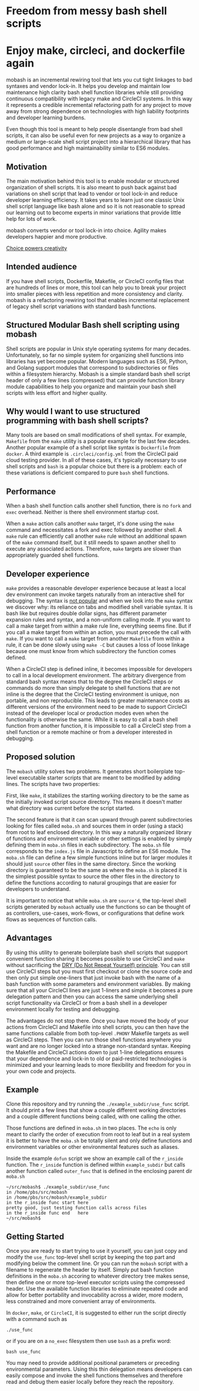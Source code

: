 # Freedom from messy bash shell scripts
# Enjoy make, circleci, and dockerfile again

mobash is an incremental rewiring tool that lets you cut tight linkages
to bad syntaxes and vendor lock-in. It helps you develop and maintain low
maintenance high clarity bash shell function libraries while still
providing continuous compatibility with legacy make and CircleCI systems.
In this way it represents a credible incremental refactoring path for
any project to move away from strong dependence on technologies with
high liability footprints and developer learning burdens.

Even though this tool is meant to help people disentangle from bad shell
scripts, it can also be useful even for new projects as a way to organize
a medium or large-scale shell script project into a hierarchical library
that has good performance and high maintainability similar to ES6 modules.

## Motivation
The main motivation behind this tool is to enable modular or structured
organization of shell scripts.  It is also meant to push back against bad
variations on shell script that lead to vendor or tool lock-in and reduce
developer learning efficiency. It takes years to learn just one classic Unix
shell script language like bash alone and so it is not reasonable to spread our
learning out to become experts in minor variations that provide little help
for lots of work.

mobash converts vendor or tool lock-in into choice. Agility makes developers
happier and more productive.

[Choice powers creativity](https://serverless.com/blog/data-lockin-vendor-choice-portability/)

## Intended audience

If you have shell scripts, Dockerfile, Makefile, or CircleCI config files
that are hundreds of lines or more, this tool can help you to break your
project into smaller pieces with less repetition and more consistency and
clarity. mobash is a refactoring rewiring tool that enables incremental
replacement of legacy shell script variations with standard bash functions.

## Structured Modular Bash shell scripting using mobash

Shell scripts are popular in Unix style operating systems for many decades.
Unfortunately, so far no simple system for organizing shell functions into
libraries has yet become popular. Modern languages such as ES6, Python, and
Golang support modules that correspond to subdirectories or files within
a filesystem hierarchy. Mobash is a simple standard bash shell script header
of only a few lines (compressed) that can provide function library module
capabilities to help you organize and maintain your bash shell scripts with
less effort and higher quality.

## Why would I want to use structured programming with bash shell scripts?

Many tools are based on small modifications of shell syntax. For example,
`Makefile` from the `make` utility is a popular example for the last few
decades. Another popular example of a shell script like syntax is `Dockerfile`
from `docker`. A third example is `.circleci/config.yml` from the CircleCI
paid cloud testing provider.  In all of these cases, it's typically necessary
to use shell scripts and `bash` is a popular choice but there is a problem:
each of these variations is deficient compared to pure `bash` shell functions.

## Performance

When a bash shell function calls another shell function, there is no `fork`
and `exec` overhead. Neither is there shell environment startup cost.

When a `make` action calls another `make` target, it's done using the `make`
command and necessitates a fork and exec followed by another shell. A `make`
rule can efficiently call another `make` rule without an additional spawn of
the `make` command itself, but it still needs to spawn another shell to
execute any associated actions. Therefore, `make` targets are slower than
appropriately guarded shell functions.

## Developer experience

`make` provides a reasonable developer experience because at least a local
dev environment can invoke targets naturally from an interactive shell for
debugging. The syntax is [not popular](https://news.ycombinator.com/item?id=15041986) and when we look into the `make` syntax we discover why:
its reliance on tabs and modified shell variable syntax. It is bash like
but requires double dollar signs, has different parameter expansion rules and
syntax, and a non-uniform calling mode. If you want to call a make target
from within a make rule line, everything seems fine. But if you call a make
target from within an action, you must precede the call with `make`. If
you want to call a `make` target from another `Makefile` from within a rule,
it can be done slowly using `make -C` but causes a loss of loose linkage
because one must know from which subdirectory the function comes defined.

When a CircleCI step is defined inline, it becomes impossible for developers
to call in a local development environment. The arbitrary divergence from
standard bash syntax means that to the degree the CircleCI steps or commands
do more than simply delegate to shell functions that are not inline is the
degree that the CircleCI testing environment is unique, non portable, and
non reproducible. This leads to greater maintenance costs as different
versions of the environment need to be made to support CircleCI instead of
the developer local or production modes even when the functionality is
otherwise the same. While it is easy to call a bash shell function from
another function, it is impossible to call a CircleCI step from a shell
function or a remote machine or from a developer interested in debugging.

## Proposed solution

The `mobash` utility solves two problems. It generates short boilerplate
top-level executable starter scripts that are meant to be modified by adding
lines. The scripts have two properties:

First, like `make`, it stabilizes the starting working directory to be the same
as the initially invoked script source directory. This means it doesn't matter
what directory was current before the script started.

The second feature is that it can scan upward through parent subdirectories
looking for files called `moba.sh` and sources them in order (using a stack)
from root to leaf enclosed directory. In this way a naturally organized
library of functions and environment variable or other settings is enabled
by simply defining them in `moba.sh` files in each subdirectory. The
`moba.sh` file corresponds to the `index.js` file in Javascript to define
an ES6 module.  The `moba.sh` file can define a few simple functions inline
but for larger modules it should just `source` other files in the same
directory. Since the working directory is guaranteed to be the same as
where the `moba.sh` is placed it is the simplest possible syntax to source
the other files in the directory to define the functions according to
natural groupings that are easier for developers to understand.

It is important to notice that while `moba.sh` are `source'd`, the top-level
shell scripts generated by `mobash` actually use the functions so can be
thought of as controllers, use-cases, work-flows, or configurations that
define work flows as sequences of function calls.

## Advantages

By using this utility to generate boilerplate bash shell scripts that suppport
convenient function sharing it becomes possible to use CircleCI and `make`
without sacrificing the [DRY (Do Not Repeat Yourself)
principle](https://www.earthdatascience.org/courses/earth-analytics/automate-science-workflows/write-efficient-code-for-science-r/).
You can still use CircleCI steps but you must first checkout or clone the
source code and then only put simple one-liners that just invoke bash with the
name of a bash function with some parameters and environment variables. By
making sure that all your CircleCI lines are just 1-liners and simple it
becomes a pure delegation pattern and then you can access the same underlying
shell script functionality via CircleCI or from a bash shell in a developer
environment locally for testing and debugging.

The advantages do not stop there. Once you have moved the body of your
actions from CircleCI and Makefile into shell scripts, you can then have
the same functions callable from both top-level `.PHONY` Makefile targets
as well as CircleCI steps. Then you can run those shell functions anywhere
you want and are no longer locked into a strange non-standard syntax. Keeping
the Makefile and CircleCI actions down to just 1-line delegations ensures
that your dependence and lock-in to old or paid-restricted technologies is
minimized and your learning leads to more flexibility and freedom for you
in your own code and projects.

## Example

Clone this repository and try running the `./example_subdir/use_func` script.
It should print a few lines that show a couple different working directories
and a couple different functions being called, with one calling the other.

Those functions are defined in `moba.sh` in two places. The `echo` is only
meant to clarify the order of execution from root to leaf but in a real
system it is better to have the `moba.sh` be totally silent and only define
functions and environment variables or other environmental features such as
aliases.

Inside the example `dofun` script we show an example call of the `r_inside`
function. The `r_inside` function is defined within `example_subdir` but calls
another function called `outer_func` that is defined in the enclosing parent
dir `moba.sh`

```
~/src/mobash$ ./example_subdir/use_func 
in /home/pbs/src/mobash
in /home/pbs/src/mobash/example_subdir
in the r_inside func start here
pretty good, just testing function calls across files
in the r_inside func end   here
~/src/mobash$ 
```

## Getting Started
Once you are ready to start trying to use it yourself, you can just copy
and modify the `use_func` top-level shell script by keeping the top part and
modifying below the comment line. Or you can run the `mobash` script with a
filename to regenerate the header by itself. Simply put bash function
definitions in the `moba.sh` accoring to whatever directory tree makes
sense, then define one or more top-level executor scripts using the
compressed header. Use the available function libraries to eliminate
repeated code and allow for better portability and invocability across
a wider, more modern, less constrained and more convenient array of
environments.

In `docker`, `make`, or `CircleCI`, it is suggested to either run the
script directly with a command such as
```
./use_func
```

or if you are on a `no_exec` filesystem then use `bash` as a prefix word:

```
bash use_func
```

You may need to provide additional positional parameters or preceding
environmental parameters. Using this thin delegation means developers can
easily compose and invoke the shell functions themselves and therefore
read and debug them easier locally before they reach the repository.
